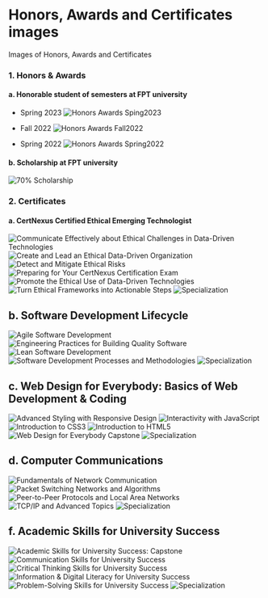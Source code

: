 # Honors, Awards and Certificates images
Images of Honors, Awards and Certificates
### 1. Honors & Awards
#### a. Honorable student of semesters at FPT university
- Spring 2023
![Honors Awards Sping2023](/Honors_Awards/Honors_Awards_Sping2023.jpg "Honors_Awards_Sping2023")

- Fall 2022
![Honors Awards Fall2022](/Honors_Awards/Honors_Awards_Fall2022.jpg "Honors_Awards_Fall2022")

- Spring 2022
![Honors Awards Spring2022](/Honors_Awards/Honors_Awards_Spring2022.jpg "Honors_Awards_Spring2022")


#### b. Scholarship at FPT university 
![70% Scholarship](/Honors_Awards/scholarship.jpg "Scholarship")


### 2. Certificates
#### a. CertNexus Certified Ethical Emerging Technologist
![Communicate Effectively about Ethical Challenges in Data-Driven Technologies](/CertNexus_Certified_Ethical_Emerging_Technologist/Communicate_Effectively_about_Ethical_Challenges.png "Communicate_Effectively_about_Ethical_Challenges")
![Create and Lead an Ethical Data-Driven Organization](/CertNexus_Certified_Ethical_Emerging_Technologist/Create_and_Lead.png "Create_and_Lead")
![Detect and Mitigate Ethical Risks](/CertNexus_Certified_Ethical_Emerging_Technologist/Detect_and_Mitigate.png "Detect_and_Mitigate")
![Preparing for Your CertNexus Certification Exam](/CertNexus_Certified_Ethical_Emerging_Technologist/Preparing_for_Exam.png "Preparing_for_Exam")
![Promote the Ethical Use of Data-Driven Technologies](/CertNexus_Certified_Ethical_Emerging_Technologist/Promote_the_Ethical_Use.png "Promote_the_Ethical_Use")
![Turn Ethical Frameworks into Actionable Steps](/CertNexus_Certified_Ethical_Emerging_Technologist/Frameworks_into_Steps.png "Frameworks_into_Steps")
![Specialization](/CertNexus_Certified_Ethical_Emerging_Technologist/specialization.png "specialization")


## b. Software Development Lifecycle 
![Agile Software Development](/Software_Development_Lifecycle/Agile.png "Agile")
![Engineering Practices for Building Quality Software](/Software_Development_Lifecycle/Engineering_Practices_for_Building_Quality.png "Engineering_Practices_for_Building_Quality")
![Lean Software Development](/Software_Development_Lifecycle/Lean.png "Lean")
![Software Development Processes and Methodologies](/Software_Development_Lifecycle/Software_Development_Processes_and_Methodologies.png "Software_Development_Processes_and_Methodologies")
![Specialization](/Software_Development_Lifecycle/specialization.png "specialization")


## c. Web Design for Everybody: Basics of Web Development & Coding
![Advanced Styling with Responsive Design](/Web_Design/Advanced_Styling.png "Advanced_Styling")
![Interactivity with JavaScript](/Web_Design/JavaScript.png "JavaScript")
![Introduction to CSS3](/Web_Design/CSS3.png "CSS3")
![Introduction to HTML5](/Web_Design/HTML5.png "HTML5")
![Web Design for Everybody Capstone](/Web_Design/Capstone.png "Capstone")
![Specialization](/Web_Design/specialization.png "specialization")


## d. Computer Communications
![Fundamentals of Network Communication](/Computer_Communications/Fundamentals_of_Network_Communication.png "Fundamentals_of_Network_Communication")
![Packet Switching Networks and Algorithms](/Computer_Communications/Packet_Switching_Networks_and_Algorithms.png "Packet_Switching_Networks_and_Algorithms")
![Peer-to-Peer Protocols and Local Area Networks](/Computer_Communications/Peer-to-Peer_Protocols_and_LAN.png "Peer-to-Peer_Protocols_and_LAN")
![TCP/IP and Advanced Topics](/Computer_Communications/TCP_IP_and_Advanced_Topics.png "TCP_IP_and_Advanced_Topics")
![Specialization](/Computer_Communications/specialization.png "specialization")


## f. Academic Skills for University Success
![Academic Skills for University Success: Capstone](/Academic_Skills_for_University_Success/Capstone.png "Capstone")
![Communication Skills for University Success](/Academic_Skills_for_University_Success/Communication_Skills.png "Communication_Skills")
![Critical Thinking Skills for University Success](/Academic_Skills_for_University_Success/Critical_Thinking_Skills.png "Critical_Thinking_Skills")
![Information & Digital Literacy for University Success](/Academic_Skills_for_University_Success/Information_&_Digital_Literacy.png "Information_&_Digital_Literacy")
![Problem-Solving Skills for University Success](/Academic_Skills_for_University_Success/Problem-Solving_Skills.png "Problem-Solving_Skills")
![Specialization](/Academic_Skills_for_University_Success/specialization.png "specialization")